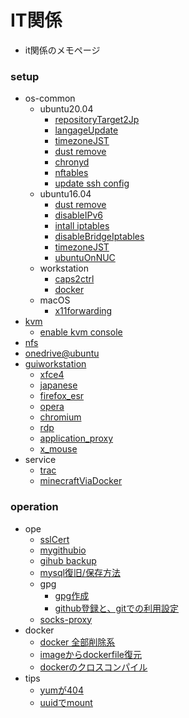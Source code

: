 IT関係
===

* it関係のメモページ

### setup

* os-common
	* ubuntu20.04
		* [repositoryTarget2Jp](./setup/repotarget2jap.md)
		* [langageUpdate](./setup/lang.md)
		* [timezoneJST](./setup/timezoneJST.md)
		* [dust remove](./setup/removeDust.md)
		* [chronyd](./setup/chrony.md)
		* [nftables](./setup/nftables.md)
		* [update ssh config](./setup/sshd.md)
	* ubuntu16.04
		* [dust remove](./setup/removeDust.md)
		* [disableIPv6](./setup/disableIPv6.md)
		* [intall iptables](./setup/installIptables.md)
		* [disableBridgeIptables](./setup/disableBridgeIptables.md)
		* [timezoneJST](./setup/timezoneJST.md)
		* [ubuntuOnNUC](./setup/ubuntu.md)
	* workstation
		* [caps2ctrl](./setup/caps2ctrl.md)
		* [docker](./setup/docker.md)
	* macOS
		* [x11forwarding](./setup/mac/xf.md)
* [kvm](./setup/kvm.md)
	* [enable kvm console](./setup/kvm_console.md)
* [nfs](./setup/nfs.md)
* [onedrive@ubuntu](./setup/onedriveAtUbuntu.md)
* [guiworkstation](./setup/gui_ws/README.md)
	* [xfce4](./setup/gui_ws/xfce4.md)
	* [japanese](./setup/gui_ws/japanese.md)
	* [firefox_esr](./setup/gui_ws/firefox_esr.md)
	* [opera](./setup/gui_ws/opera.md)
	* [chromium](./setup/gui_ws/choromium.md)
	* [rdp](./setup/gui_ws/xrdp.md)
	* [application_proxy](./setup/gui_ws/proxy.md)
	* [x_mouse](./setup/gui_ws/x_mouse.md)
* service
	* [trac](./service/setup/trac.md)
	* [minecraftViaDocker](./service/setup/minecraft.md)

### operation
* ope
	* [sslCert](./ope/sslcert.md)
	* [mygithubio](./ope/mygithubio.md)
	* [gihub backup](./ope/github_backup.md)
	* [mysql復旧/保存方法](./ope/recovery_mysqldb.md)
	* gpg
		* [gpg作成](./ope/create_gpg.md)
		* [github登録と、gitでの利用設定](./ope/append_gpg_onGit.md)
	* [socks-proxy](./ope/socks-proxy.md)
* docker
	* [docker 全部削除系](./ope/docker/all_remove.md)
	* [imageからdockerfile復元](./ope/docker/extract_dockerfile.md)
	* [dockerのクロスコンパイル](./ope/docker-xcompile.md)
* tips
	* [yumが404](./ope/yum404.md)
	* [uuidでmount](./ope/uuidMount.md)
